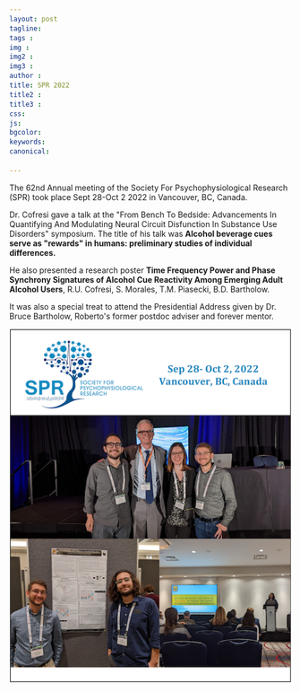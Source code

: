 ```yaml
---
layout: post
tagline: 
tags : 
img : 
img2 :
img3 : 
author : 
title: SPR 2022
title2 : 
title3 : 
css: 
js: 
bgcolor: 
keywords: 
canonical:

---
```


The 62nd Annual meeting of the Society For Psychophysiological Research (SPR) took place Sept 28-Oct 2 2022 in Vancouver, BC, Canada.

Dr. Cofresi gave a talk at the "From Bench To Bedside: Advancements In Quantifying And Modulating Neural Circuit Disfunction In Substance Use Disorders" symposium. The title of his talk was **Alcohol beverage cues serve as "rewards" in humans: preliminary studies of individual differences.**

He also presented a research poster **Time Frequency Power and Phase Synchrony Signatures of Alcohol Cue Reactivity Among Emerging Adult Alcohol Users**, R.U. Cofresi, S. Morales, T.M. Piasecki, B.D. Bartholow.

It was also a special treat to attend the Presidential Address given by Dr. Bruce Bartholow, Roberto's former postdoc adviser and forever mentor.

<span class="image small"><img src="assets/images/news/spr2022.png" alt="" /></span>
